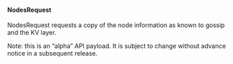 

<a name="cockroach.server.serverpb.NodesRequest"></a>
#### NodesRequest

NodesRequest requests a copy of the node information as known to gossip
and the KV layer.

Note: this is an “alpha” API payload. It is subject to change without
advance notice in a subsequent release.



